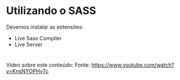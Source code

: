 # Utilizando o SASS

Devemos instalar as extensões:

- Live Sass Compiler
- Live Server

#
Vídeo sobre este conteúdo:
Fonte: https://www.youtube.com/watch?v=KnsNYOPHyTc
